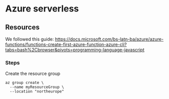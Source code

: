 # Azure serverless

## Resources
We followed this guide:
https://docs.microsoft.com/bs-latn-ba/azure/azure-functions/functions-create-first-azure-function-azure-cli?tabs=bash%2Cbrowser&pivots=programming-language-javascript


### Steps

Create the resource group

```
az group create \
  --name myResourceGroup \
  --location "northeurope"
 ```
